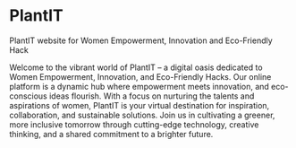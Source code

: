 # PlantIT
PlantIT website for Women Empowerment, Innovation and Eco-Friendly Hack

Welcome to the vibrant world of PlantIT – a digital oasis dedicated to Women Empowerment, Innovation, and Eco-Friendly Hacks. Our online platform is a dynamic hub where empowerment meets innovation, and eco-conscious ideas flourish. With a focus on nurturing the talents and aspirations of women, PlantIT is your virtual destination for inspiration, collaboration, and sustainable solutions. Join us in cultivating a greener, more inclusive tomorrow through cutting-edge technology, creative thinking, and a shared commitment to a brighter future.
